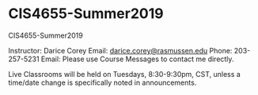 # CIS4655-Summer2019
 CIS4655-Summer2019


Instructor: Darice Corey
Email: darice.corey@rasmussen.edu
Phone: 203-257-5231
Email: Please use Course Messages to contact me directly.

Live Classrooms will be held on Tuesdays, 8:30-9:30pm, CST, unless a time/date change is specifically noted in announcements.
